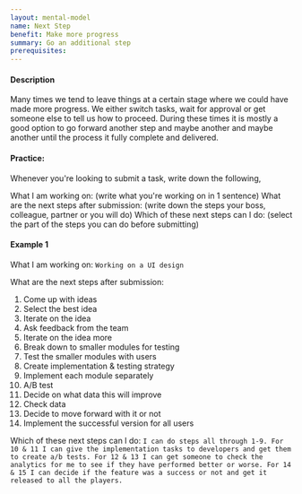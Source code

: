 ```yaml
---
layout: mental-model
name: Next Step
benefit: Make more progress
summary: Go an additional step
prerequisites: 
---
```


#### Description

Many times we tend to leave things at a certain stage where we could have made more progress. We either switch tasks, wait for approval or get someone else to tell us how to proceed. During these times it is mostly a good option to go forward another step and maybe another and maybe another until the process it fully complete and delivered.

#### Practice:

Whenever you're looking to submit a task, write down the following,

What I am working on:  (write what you're working on in 1 sentence)
What are the next steps after submission:  (write down the steps your boss, colleague, partner or you will do)
Which of these next steps can I do:  (select the part of the steps you can do before submitting)

#### Example 1

What I am working on:  `Working on a UI design`

What are the next steps after submission: 

1. Come up with ideas
2. Select the best idea
3. Iterate on the idea
4. Ask feedback from the team
5. Iterate on the idea more
7. Break down to smaller modules for testing
8. Test the smaller modules with users
9. Create implementation & testing strategy
10. Implement each module separately
11. A/B test
12. Decide on what data this will improve
13. Check data  
14. Decide to move forward with it or not  
15. Implement the successful version for all users

Which of these next steps can I do: `I can do steps all through 1-9. For 10 & 11 I can give the implementation tasks to developers and get them to create a/b tests. For 12 & 13 I can get someone to check the analytics for me to see if they have performed better or worse. For 14 & 15 I can decide if the feature was a success or not and get it released to all the players.`